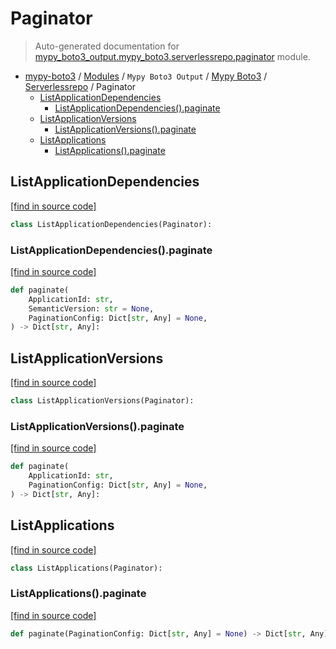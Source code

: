 # Paginator

> Auto-generated documentation for [mypy_boto3_output.mypy_boto3.serverlessrepo.paginator](https://github.com/vemel/mypy_boto3/blob/master/mypy_boto3_output/mypy_boto3/serverlessrepo/paginator.py) module.

- [mypy-boto3](../../../README.md#mypy_boto3) / [Modules](../../../MODULES.md#mypy-boto3-modules) / `Mypy Boto3 Output` / [Mypy Boto3](../index.md#mypy-boto3) / [Serverlessrepo](index.md#serverlessrepo) / Paginator
    - [ListApplicationDependencies](#listapplicationdependencies)
        - [ListApplicationDependencies().paginate](#listapplicationdependenciespaginate)
    - [ListApplicationVersions](#listapplicationversions)
        - [ListApplicationVersions().paginate](#listapplicationversionspaginate)
    - [ListApplications](#listapplications)
        - [ListApplications().paginate](#listapplicationspaginate)

## ListApplicationDependencies

[[find in source code]](https://github.com/vemel/mypy_boto3/blob/master/mypy_boto3_output/mypy_boto3/serverlessrepo/paginator.py#L9)

```python
class ListApplicationDependencies(Paginator):
```

### ListApplicationDependencies().paginate

[[find in source code]](https://github.com/vemel/mypy_boto3/blob/master/mypy_boto3_output/mypy_boto3/serverlessrepo/paginator.py#L12)

```python
def paginate(
    ApplicationId: str,
    SemanticVersion: str = None,
    PaginationConfig: Dict[str, Any] = None,
) -> Dict[str, Any]:
```

## ListApplicationVersions

[[find in source code]](https://github.com/vemel/mypy_boto3/blob/master/mypy_boto3_output/mypy_boto3/serverlessrepo/paginator.py#L21)

```python
class ListApplicationVersions(Paginator):
```

### ListApplicationVersions().paginate

[[find in source code]](https://github.com/vemel/mypy_boto3/blob/master/mypy_boto3_output/mypy_boto3/serverlessrepo/paginator.py#L24)

```python
def paginate(
    ApplicationId: str,
    PaginationConfig: Dict[str, Any] = None,
) -> Dict[str, Any]:
```

## ListApplications

[[find in source code]](https://github.com/vemel/mypy_boto3/blob/master/mypy_boto3_output/mypy_boto3/serverlessrepo/paginator.py#L30)

```python
class ListApplications(Paginator):
```

### ListApplications().paginate

[[find in source code]](https://github.com/vemel/mypy_boto3/blob/master/mypy_boto3_output/mypy_boto3/serverlessrepo/paginator.py#L33)

```python
def paginate(PaginationConfig: Dict[str, Any] = None) -> Dict[str, Any]:
```
